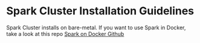 # Spark Cluster Installation Guidelines
Spark Cluster installs on bare-metal. If you want to use Spark in Docker, take a look at this repo [Spark on Docker Github](https://github.com/big-data-europe/docker-spark)
